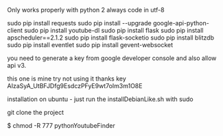 Only works properly with python 2
always code in utf-8

sudo pip install requests
sudo pip install --upgrade google-api-python-client
sudo pip install youtube-dl
sudo pip install flask
sudo pip install apscheduler==2.1.2
sudo pip install flask-socketio
sudo pip install blitzdb
sudo pip install eventlet
sudo pip install gevent-websocket

you need to generate a key from google developer console and also allow api v3.

this one is mine try not using it thanks
key AIzaSyA_UtBFJDfg9EsdczPFyE9wt7oIm3m1O8E


installation on ubuntu
    - just run the installDebianLike.sh with sudo

git clone the project

$ chmod -R 777 pythonYoutubeFinder
